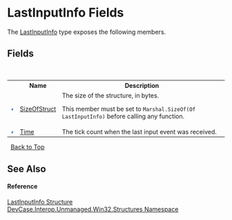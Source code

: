 # LastInputInfo Fields
 

The <a href="T_DevCase_Interop_Unmanaged_Win32_Structures_LastInputInfo">LastInputInfo</a> type exposes the following members.


## Fields
&nbsp;<table><tr><th></th><th>Name</th><th>Description</th></tr><tr><td>![Public field](media/pubfield.gif "Public field")</td><td><a href="F_DevCase_Interop_Unmanaged_Win32_Structures_LastInputInfo_SizeOfStruct">SizeOfStruct</a></td><td>
The size of the structure, in bytes. 

 This member must be set to `Marshal.SizeOf(Of LastInputInfo)` before calling any function.</td></tr><tr><td>![Public field](media/pubfield.gif "Public field")</td><td><a href="F_DevCase_Interop_Unmanaged_Win32_Structures_LastInputInfo_Time">Time</a></td><td>
The tick count when the last input event was received.</td></tr></table>&nbsp;
<a href="#lastinputinfo-fields">Back to Top</a>

## See Also


#### Reference
<a href="T_DevCase_Interop_Unmanaged_Win32_Structures_LastInputInfo">LastInputInfo Structure</a><br /><a href="N_DevCase_Interop_Unmanaged_Win32_Structures">DevCase.Interop.Unmanaged.Win32.Structures Namespace</a><br />
